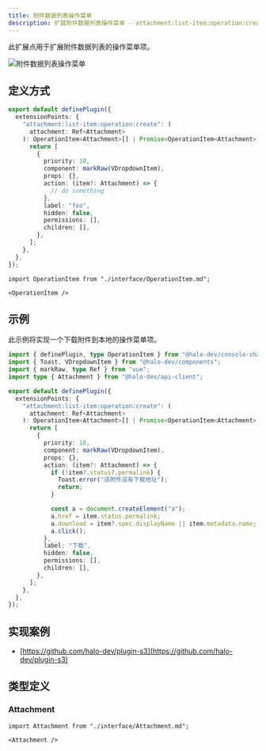 ```yaml
---
title: 附件数据列表操作菜单
description: 扩展附件数据列表操作菜单 - attachment:list-item:operation:create
---
```


此扩展点用于扩展附件数据列表的操作菜单项。

![附件数据列表操作菜单](/img/developer-guide/plugin/extension-points/ui/attachment-list-item-operation-create.png)

## 定义方式

```ts
export default definePlugin({
  extensionPoints: {
    "attachment:list-item:operation:create": (
      attachment: Ref<Attachment>
    ): OperationItem<Attachment>[] | Promise<OperationItem<Attachment>[]> => {
      return [
        {
          priority: 10,
          component: markRaw(VDropdownItem),
          props: {},
          action: (item?: Attachment) => {
            // do something
          },
          label: "foo",
          hidden: false,
          permissions: [],
          children: [],
        },
      ];
    },
  },
});
```

```mdx-code-block
import OperationItem from "./interface/OperationItem.md";

<OperationItem />
```

## 示例

此示例将实现一个下载附件到本地的操作菜单项。

```ts
import { definePlugin, type OperationItem } from "@halo-dev/console-shared";
import { Toast, VDropdownItem } from "@halo-dev/components";
import { markRaw, type Ref } from "vue";
import type { Attachment } from "@halo-dev/api-client";

export default definePlugin({
  extensionPoints: {
    "attachment:list-item:operation:create": (
      attachment: Ref<Attachment>
    ): OperationItem<Attachment>[] | Promise<OperationItem<Attachment>[]> => {
      return [
        {
          priority: 10,
          component: markRaw(VDropdownItem),
          props: {},
          action: (item?: Attachment) => {
            if (!item?.status?.permalink) {
              Toast.error("该附件没有下载地址");
              return;
            }

            const a = document.createElement("a");
            a.href = item.status.permalink;
            a.download = item?.spec.displayName || item.metadata.name;
            a.click();
          },
          label: "下载",
          hidden: false,
          permissions: [],
          children: [],
        },
      ];
    },
  },
});

```

## 实现案例

- [https://github.com/halo-dev/plugin-s3](https://github.com/halo-dev/plugin-s3)

## 类型定义

### Attachment

```mdx-code-block
import Attachment from "./interface/Attachment.md";

<Attachment />
```
